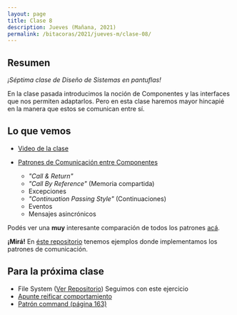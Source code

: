 ```yaml
---
layout: page
title: Clase 8
description: Jueves (Mañana, 2021)
permalink: /bitacoras/2021/jueves-m/clase-08/
---
```


## Resumen

*¡Séptima clase de Diseño de Sistemas en pantuflas!*

En la clase pasada introducimos la noción de Componentes y las interfaces que nos permiten adaptarlos. Pero en esta clase haremos mayor hincapié en la manera que estos se comunican entre sí.

## Lo que vemos

- [Video de la clase](https://us02web.zoom.us/rec/share/zsBzLrWh73lJQ9bo9BjuV_IQE6jcT6a823Ua-6APyhmzKgX6QMrNP30PTukfmG-4?startTime=1590667455000)

- [Patrones de Comunicación entre Componentes](https://docs.google.com/document/d/1EVPwqFyq2TW5Z5_VUeWdh9yLesxPBbSBzke2jHNURuk/edit)
  - _"Call & Return"_
  - _"Call By Reference"_ (Memoria compartida)
  - Excepciones
  - _"Continuation Passing Style"_ (Continuaciones)
  - Eventos
  - Mensajes asincrónicos

Podés ver una **muy** interesante comparación de todos los patrones [acá](https://docs.google.com/document/d/1dBaf8tILr37iD2mNMiZsfeYdL7AADW698skIkkoVU9g/edit).

**¡Mirá!** En [éste repositorio](https://github.com/dds-utn/patrones-comunicacion) tenemos ejemplos donde implementamos los patrones de comunicación.

## Para la próxima clase

- File System ([Ver Repositorio](https://docs.google.com/document/d/1MYNcBAKlszo1A1bEC2vMvXHyGUgrJyEhGF0tSXJHNsM)) Seguimos con este ejercicio
- [Apunte reificar comportamiento](https://docs.google.com/document/d/14n6SNTbCt1wJzhNiIFNSoAq0tJdYjRrOQCi5ar_FQ1c/edit#heading=h.6ab0fffv8tld)
- [Patrón command (página 163)](http://www.uml.org.cn/c++/pdf/DesignPatterns.pdf)
